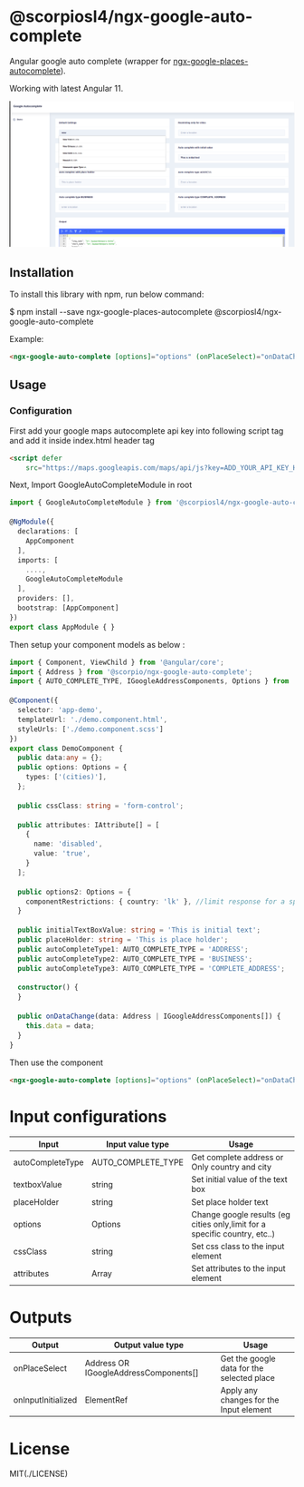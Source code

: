 # @scorpiosl4/ngx-google-auto-complete

Angular google auto complete (wrapper for [ngx-google-places-autocomplete](https://github.com/skynet2/ngx-google-places-autocomplete)).

Working with latest Angular 11. 

![Demo Image](./src/assets/demo.png)

## Installation

To install this library with npm, run below command:

$ npm install --save ngx-google-places-autocomplete @scorpiosl4/ngx-google-auto-complete


Example:

```html
<ngx-google-auto-complete [options]="options" (onPlaceSelect)="onDataChange($event)"></ngx-google-auto-complete>
```

## Usage

### Configuration

First add your google maps autocomplete api key into following script tag and add it inside index.html header tag

```html
<script defer
    src="https://maps.googleapis.com/maps/api/js?key=ADD_YOUR_API_KEY_HERE_&libraries=places"></script>

```

Next, Import GoogleAutoCompleteModule in root

```ts
import { GoogleAutoCompleteModule } from '@scorpiosl4/ngx-google-auto-complete' 

@NgModule({
  declarations: [
    AppComponent
  ],
  imports: [
    ....,
    GoogleAutoCompleteModule
  ],
  providers: [],
  bootstrap: [AppComponent]
})
export class AppModule { }
```
Then setup your component models as below :

```ts
import { Component, ViewChild } from '@angular/core';
import { Address } from '@scorpio/ngx-google-auto-complete';
import { AUTO_COMPLETE_TYPE, IGoogleAddressComponents, Options } from '@scorpiosl4/ngx-google-auto-complete';

@Component({
  selector: 'app-demo',
  templateUrl: './demo.component.html',
  styleUrls: ['./demo.component.scss']
})
export class DemoComponent {
  public data:any = {};
  public options: Options = {
    types: ['(cities)'],
  };

  public cssClass: string = 'form-control';
  
  public attributes: IAttribute[] = [
    {
      name: 'disabled',
      value: 'true',
    }
  ];

  public options2: Options = {
    componentRestrictions: { country: 'lk' }, //limit response for a specific country
  }

  public initialTextBoxValue: string = 'This is initial text';
  public placeHolder: string = 'This is place holder';
  public autoCompleteType1: AUTO_COMPLETE_TYPE = 'ADDRESS';
  public autoCompleteType2: AUTO_COMPLETE_TYPE = 'BUSINESS';
  public autoCompleteType3: AUTO_COMPLETE_TYPE = 'COMPLETE_ADDRESS';

  constructor() {
  }

  public onDataChange(data: Address | IGoogleAddressComponents[]) {
    this.data = data;
  }
}

```

Then use the component

```html
<ngx-google-auto-complete [options]="options" (onPlaceSelect)="onDataChange($event)"></ngx-google-auto-complete>
```


# Input configurations

| Input  | Input value type | Usage |
| ------------- | ------------- | ----------- |
| autoCompleteType  | AUTO_COMPLETE_TYPE  | Get complete address or Only country and city |
| textboxValue  | string  | Set initial value of the text box |
| placeHolder  | string  | Set place holder text |
| options  | Options  | Change google results (eg cities only,limit for a specific country, etc..)|
| cssClass  | string  | Set css class to the input element |
| attributes  | Array<IAttribute>  | Set attributes to the input element |

# Outputs

| Output | Output value type | Usage |
| ------------- | ------------- | ----------- |
| onPlaceSelect | Address OR IGoogleAddressComponents[] | Get the google data for the selected place |
| onInputInitialized | ElementRef | Apply any changes for the Input element |


# License
MIT(./LICENSE)